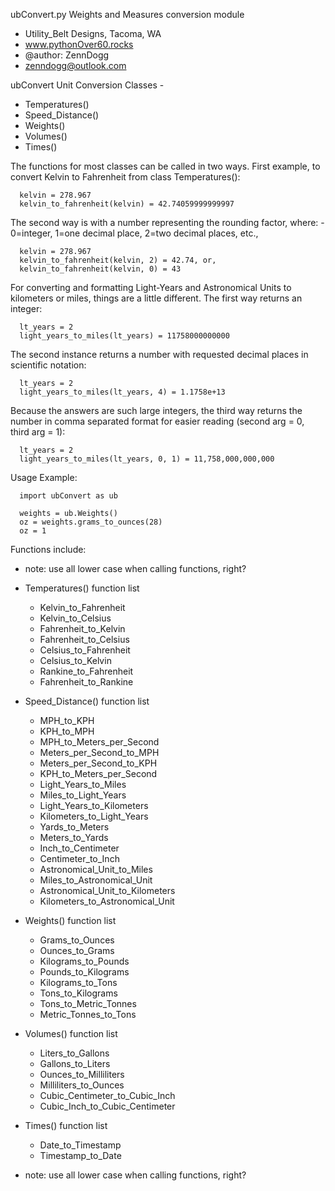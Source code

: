 ubConvert.py
Weights and Measures conversion module

- Utility_Belt Designs, Tacoma, WA
- www.pythonOver60.rocks
- @author: ZennDogg
- zenndogg@outlook.com

ubConvert Unit Conversion Classes -

  - Temperatures()
  - Speed_Distance()
  - Weights()
  - Volumes()
  - Times()

  The functions for most classes can be called in two ways.
  First example, to convert Kelvin to Fahrenheit from class Temperatures():

      kelvin = 278.967
      kelvin_to_fahrenheit(kelvin) = 42.74059999999997

  The second way is with a number representing the rounding factor, where:
      - 0=integer, 1=one decimal place, 2=two decimal places, etc.,

      kelvin = 278.967
      kelvin_to_fahrenheit(kelvin, 2) = 42.74, or,
      kelvin_to_fahrenheit(kelvin, 0) = 43

  For converting and formatting Light-Years and Astronomical Units to kilometers
  or miles, things are a little different. The first way returns an integer:

      lt_years = 2
      light_years_to_miles(lt_years) = 11758000000000

  The second instance returns a number with requested decimal places in
  scientific notation:

      lt_years = 2
      light_years_to_miles(lt_years, 4) = 1.1758e+13

  Because the answers are such large integers, the third way returns the number
  in comma separated format for easier reading (second arg = 0, third arg = 1):

      lt_years = 2
      light_years_to_miles(lt_years, 0, 1) = 11,758,000,000,000

 Usage Example:

      import ubConvert as ub

      weights = ub.Weights()
      oz = weights.grams_to_ounces(28)
      oz = 1


  Functions include: 
  - note: use all lower case when calling functions, right?

  - Temperatures() function list

      - Kelvin_to_Fahrenheit
      - Kelvin_to_Celsius
      - Fahrenheit_to_Kelvin
      - Fahrenheit_to_Celsius
      - Celsius_to_Fahrenheit
      - Celsius_to_Kelvin
      - Rankine_to_Fahrenheit
      - Fahrenheit_to_Rankine

  - Speed_Distance() function list
  
      - MPH_to_KPH
      - KPH_to_MPH
      - MPH_to_Meters_per_Second
      - Meters_per_Second_to_MPH
      - Meters_per_Second_to_KPH
      - KPH_to_Meters_per_Second   
      - Light_Years_to_Miles
      - Miles_to_Light_Years
      - Light_Years_to_Kilometers
      - Kilometers_to_Light_Years
      - Yards_to_Meters
      - Meters_to_Yards
      - Inch_to_Centimeter
      - Centimeter_to_Inch
      - Astronomical_Unit_to_Miles
      - Miles_to_Astronomical_Unit
      - Astronomical_Unit_to_Kilometers
      - Kilometers_to_Astronomical_Unit
      
  - Weights() function list

     - Grams_to_Ounces
     - Ounces_to_Grams
     - Kilograms_to_Pounds
     - Pounds_to_Kilograms
     - Kilograms_to_Tons
     - Tons_to_Kilograms
     - Tons_to_Metric_Tonnes
     - Metric_Tonnes_to_Tons
     
  - Volumes() function list

     - Liters_to_Gallons
     - Gallons_to_Liters
     - Ounces_to_Milliliters
     - Milliliters_to_Ounces
     - Cubic_Centimeter_to_Cubic_Inch
     - Cubic_Inch_to_Cubic_Centimeter

  - Times() function list

     - Date_to_Timestamp
     - Timestamp_to_Date
     
  - note: use all lower case when calling functions, right?
